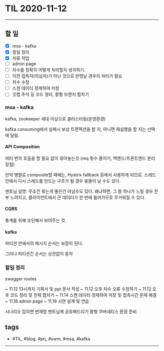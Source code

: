 # TIL 2020-11-12

--------------------------

## 할 일

- [x] msa - kafka
- [x] 할일 정리
- [x] 서류 작업
- [ ] admin page
- [ ] 차수를 정확히 어떻게 처리할지 생각하기.
- [ ] 이전 접촉자(의심자)가 아닌 것으로 판명날 경우의 처리가 필요
- [ ] 차수 수정
- [ ] 스캔 데이터 정제하여 저장
- [ ] 깃랩 주석 등 코드 정리, 황형 브랜치 합치기

### msa - kafka

kafka, zookeeper 세대 이상으로 클러스터링(운영환경)


kafka consuming에서 실패시 보상 트랜잭션을 할 지, 아니면 재실행을 할 지는 선택에 달림.

#### API Composition

여러 번의 호출을 할 필요 없이 묶어놓는것 (req 횟수 줄이기, 백엔드/프론트엔드 분리 장점)

만약 병렬로 composite할 때에는, Hystrix fallback 등에서 사용하게 되므로.
스레드 안에서 다시 스레드를 만드는 구조가 될 경우 충돌이 날 수도 있다.

멘토님 설명: 무조건 묶는게 좋은건 아닐수도 있다.
왜냐하면, 그 중 하나가 느릴 경우 전부 느려지고, 클라이언트에서 큰 데이터가 한 번에 들어가므로 무거워질 수 있다.


#### CQRS

통계를 위해 조인해서 보여주는 것.


#### kafka

파티션 안에서의 메시지 순서는 보장이 된다.

그러나 파티션간 순서는 상관없이 동작




### 할일 정리


swagger routes 

~ 11.12 13시까지 기획서 및 ppt 문서 작성
~ 11.12 오후 차수 오류 수정하기
~ 11.12 오후 코드 정리 및 전체 합치기
~ 11.14 스캔 데이터 정제하여 저장 및 접촉시간 문제 해결
~ 11.18 admin page
~ 11.19 시연 설계 및 연습


시나리오 잡히면 변재영 멘토님께 공유해드리기
황형 쿠버네티스 환경 준비


## tags
- \#TIL, \#blog, \#prj, \#swm, \#msa, \#kafka

--------------------------
